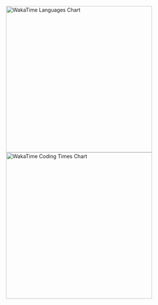 <div>
<img src="https://wakatime.com/share/@kateswanson/e92f7d4a-c80d-49fc-b4d3-b9901001b327.svg" alt="WakaTime Languages Chart" width="400"/>

<img src="https://wakatime.com/share/@kateswanson/2522008d-1663-4aea-a0c9-12c2f09d95be.svg" alt="WakaTime Coding Times Chart" width="400"/>
</div>
